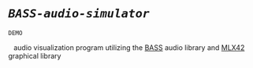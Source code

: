 # *`BASS-audio-simulator`*
`DEMO`

&ensp; audio visualization program utilizing the <a href="https://www.un4seen.com/">BASS</a> audio library and <a href="https://github.com/codam-coding-college/MLX42">MLX42</a> graphical library
